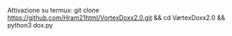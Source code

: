 Attivazione su termux:
git clone https://github.com/Hram21html/VortexDoxx2.0.git && cd VørtexDoxx2.0 && python3 dox.py
